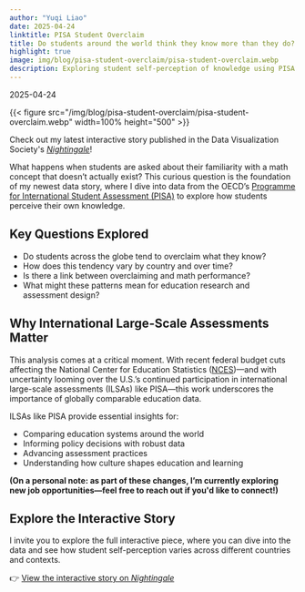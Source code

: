 ```yaml
---
author: "Yuqi Liao"
date: 2025-04-24
linktitle: PISA Student Overclaim
title: Do students around the world think they know more than they do?
highlight: true
image: img/blog/pisa-student-overclaim/pisa-student-overclaim.webp
description: Exploring student self-perception of knowledge using PISA data
---
```

2025-04-24

{{< figure src="/img/blog/pisa-student-overclaim/pisa-student-overclaim.webp" width=100% height="500" >}}

Check out my latest interactive story published in the Data Visualization Society's [*Nightingale*](https://nightingaledvs.com/interactives-students-overclaim)!

What happens when students are asked about their familiarity with a math concept that doesn’t actually exist? This curious question is the foundation of my newest data story, where I dive into data from the OECD’s [Programme for International Student Assessment (PISA)](https://www.oecd.org/en/about/programmes/pisa.html) to explore how students perceive their own knowledge.

## Key Questions Explored

- Do students across the globe tend to overclaim what they know?
- How does this tendency vary by country and over time?
- Is there a link between overclaiming and math performance?
- What might these patterns mean for education research and assessment design?

## Why International Large-Scale Assessments Matter

This analysis comes at a critical moment. With recent federal budget cuts affecting the National Center for Education Statistics ([NCES](https://nces.ed.gov/))—and with uncertainty looming over the U.S.’s continued participation in international large-scale assessments (ILSAs) like PISA—this work underscores the importance of globally comparable education data.

ILSAs like PISA provide essential insights for:

- Comparing education systems around the world
- Informing policy decisions with robust data
- Advancing assessment practices
- Understanding how culture shapes education and learning

**(On a personal note: as part of these changes, I’m currently exploring new job opportunities—feel free to reach out if you'd like to connect!)**

## Explore the Interactive Story

I invite you to explore the full interactive piece, where you can dive into the data and see how student self-perception varies across different countries and contexts.

👉 [View the interactive story on *Nightingale*](https://nightingaledvs.com/interactives-students-overclaim)
